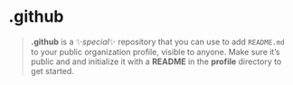 # .github

>**.github** is a ✨*special*✨ repository that you can use to add `README.md`
>to your public organization profile, visible to anyone. Make sure it’s public
>and and initialize it with a **README** in the **profile** directory to get
>started.

